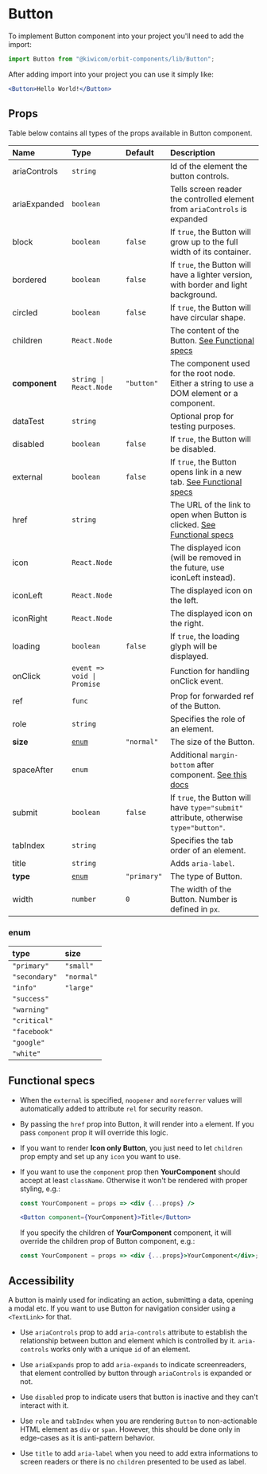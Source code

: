 # Button

To implement Button component into your project you'll need to add the import:

```jsx
import Button from "@kiwicom/orbit-components/lib/Button";
```

After adding import into your project you can use it simply like:

```jsx
<Button>Hello World!</Button>
```

## Props

Table below contains all types of the props available in Button component.

| Name          | Type                       | Default     | Description                                                                                                                                     |
| :------------ | :------------------------- | :---------- | :---------------------------------------------------------------------------------------------------------------------------------------------- |
| ariaControls  | `string`                   |             | Id of the element the button controls.                                                                                                          |
| ariaExpanded  | `boolean`                  |             | Tells screen reader the controlled element from `ariaControls` is expanded                                                                      |
| block         | `boolean`                  | `false`     | If `true`, the Button will grow up to the full width of its container.                                                                          |
| bordered      | `boolean`                  | `false`     | If `true`, the Button will have a lighter version, with border and light background.                                                            |
| circled       | `boolean`                  | `false`     | If `true`, the Button will have circular shape.                                                                                                 |
| children      | `React.Node`               |             | The content of the Button. [See Functional specs](#functional-specs)                                                                            |
| **component** | `string \| React.Node`     | `"button"`  | The component used for the root node. Either a string to use a DOM element or a component.                                                      |
| dataTest      | `string`                   |             | Optional prop for testing purposes.                                                                                                             |
| disabled      | `boolean`                  | `false`     | If `true`, the Button will be disabled.                                                                                                         |
| external      | `boolean`                  | `false`     | If `true`, the Button opens link in a new tab. [See Functional specs](#functional-specs)                                                        |
| href          | `string`                   |             | The URL of the link to open when Button is clicked. [See Functional specs](#functional-specs)                                                   |
| icon          | `React.Node`               |             | The displayed icon (will be removed in the future, use iconLeft instead).                                                                       |
| iconLeft      | `React.Node`               |             | The displayed icon on the left.                                                                                                                 |
| iconRight     | `React.Node`               |             | The displayed icon on the right.                                                                                                                |
| loading       | `boolean`                  | `false`     | If `true`, the loading glyph will be displayed.                                                                                                 |
| onClick       | `event => void \| Promise` |             | Function for handling onClick event.                                                                                                            |
| ref           | `func`                     |             | Prop for forwarded ref of the Button.                                                                                                           |
| role          | `string`                   |             | Specifies the role of an element.                                                                                                               |
| **size**      | [`enum`](#enum)            | `"normal"`  | The size of the Button.                                                                                                                         |
| spaceAfter    | `enum`                     |             | Additional `margin-bottom` after component. [See this docs](https://github.com/kiwicom/orbit-components/tree/master/src/common/getSpacingToken) |
| submit        | `boolean`                  | `false`     | If `true`, the Button will have `type="submit"` attribute, otherwise `type="button"`.                                                           |
| tabIndex      | `string`                   |             | Specifies the tab order of an element.                                                                                                          |
| title         | `string`                   |             | Adds `aria-label`.                                                                                                                              |
| **type**      | [`enum`](#enum)            | `"primary"` | The type of Button.                                                                                                                             |
| width         | `number`                   | `0`         | The width of the Button. Number is defined in `px`.                                                                                             |

### enum

| type          | size       |
| :------------ | :--------- |
| `"primary"`   | `"small"`  |
| `"secondary"` | `"normal"` |
| `"info"`      | `"large"`  |
| `"success"`   |            |
| `"warning"`   |            |
| `"critical"`  |            |
| `"facebook"`  |            |
| `"google"`    |            |
| `"white"`     |            |

## Functional specs

- When the `external` is specified, `noopener` and `noreferrer` values will automatically added to attribute `rel` for security reason.

- By passing the `href` prop into Button, it will render into `a` element. If you pass `component` prop it will override this logic.

- If you want to render **Icon only Button**, you just need to let `children` prop empty and set up any `icon` you want to use.

- If you want to use the `component` prop then **YourComponent** should accept at least `className`. Otherwise it won't be rendered with proper styling, e.g.:

  ```jsx
  const YourComponent = props => <div {...props} />

  <Button component={YourComponent}>Title</Button>
  ```

  If you specify the children of **YourComponent** component, it will override the children prop of Button component, e.g.:

  ```jsx
  const YourComponent = props => <div {...props}>YourComponent</div>;
  ```

## Accessibility

A button is mainly used for indicating an action, submitting a data, opening a modal etc. If you want to use Button for navigation consider using a `<TextLink>` for that.

- Use `ariaControls` prop to add `aria-controls` attribute to establish the relationship between button and element which is controlled by it. `aria-controls` works only with a unique `id` of an element.

- Use `ariaExpands` prop to add `aria-expands` to indicate screenreaders, that element controlled by button through `ariaControls` is expanded or not.

- Use `disabled` prop to indicate users that button is inactive and they can't interact with it.

- Use `role` and `tabIndex` when you are rendering `Button` to non-actionable HTML element as `div` or `span`. However, this should be done only in edge-cases as it is anti-pattern behavior.

- Use `title` to add `aria-label` when you need to add extra informations to screen readers or there is no `children` presented to be used as label.
